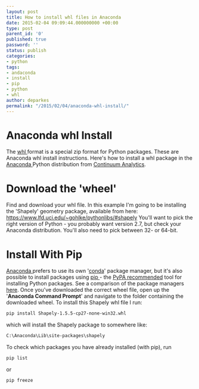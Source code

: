 ```yaml
---
layout: post
title: How to install whl files in Anaconda
date: 2015-02-04 09:09:44.000000000 +00:00
type: post
parent_id: '0'
published: true
password: ''
status: publish
categories:
- python
tags:
- andaconda
- install
- pip
- python
- whl
author: deparkes
permalink: "/2015/02/04/anaconda-whl-install/"
---
```

<h1>Anaconda whl Install</h1>
The <a href="https://pypi.python.org/pypi/wheel">whl </a>format is a special zip format for Python packages. These are Anaconda whl install instructions.
Here's how to install a whl package in the <a href="https://store.continuum.io/cshop/anaconda/">Anaconda </a>Python distribution from <a href="https://www.continuum.io/">Continuum Analytics</a>.
<h1>Download the 'wheel'</h1>
Find and download your whl file. In this example I'm going to be installing the 'Shapely' geometry package, available from here: <a href="https://www.lfd.uci.edu/~gohlke/pythonlibs/#shapely">https://www.lfd.uci.edu/~gohlke/pythonlibs/#shapely</a>
You'll want to pick the right version of Python - you probably want version 2.7, but check your Anaconda distribution. You'll also need to pick between 32- or 64-bit.

<h1>Install With Pip</h1>
<a href="https://store.continuum.io/cshop/anaconda/">Anaconda </a>prefers to use its own '<a href="https://conda.pydata.org/">conda</a>' package manager, but it's also possible to install packages using <a href="https://pypi.python.org/pypi/pip/">pip </a>- the <a href="https://python-packaging-user-guide.readthedocs.org/en/latest/current.html">PyPA recommended</a> tool for installing Python packages. See a comparison of the package managers <a href="https://stackoverflow.com/questions/20994716/what-is-the-difference-between-pip-and-conda">here</a>.
Once you've downloaded the correct wheel file, open up the '<strong>Anaconda Command Prompt</strong>' and navigate to the folder containing the downloaded wheel.
To install this Shapely whl file I run:

```bash
pip install Shapely‑1.5.5‑cp27‑none‑win32.whl
```

which will install the Shapely package to somewhere like:

```bash
C:\Anaconda\Lib\site-packages\shapely
```

To check which packages you have already installed (with pip), run

```bash
pip list
```

or
```bash
pip freeze
```
